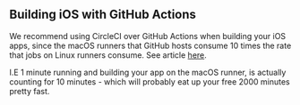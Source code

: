 ## Building iOS with GitHub Actions

We recommend using CircleCI over GitHub Actions when building your iOS apps, since the macOS runners that GitHub hosts consume 10 times the rate that jobs on Linux runners consume. See article [here](https://docs.github.com/en/billing/managing-billing-for-github-actions/about-billing-for-github-actions#minute-multipliers).

I.E 1 minute running and building your app on the macOS runner, is actually counting for 10 minutes - which will probably eat up your free 2000 minutes pretty fast.
